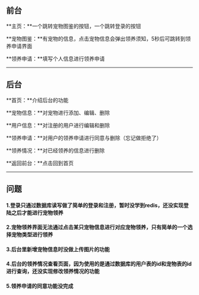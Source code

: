 ## 前台

**主页：**一个跳转宠物图鉴的按钮，一个跳转登录的按钮

**宠物图鉴：**有宠物的信息，点击宠物信息会弹出领养须知，5秒后可跳转到领养申请界面

**领养申请：**填写个人信息进行领养申请

****

## 后台

**首页：**介绍后台的功能

**宠物信息：**对宠物进行添加、编辑、删除

**用户信息：**对注册的用户进行编辑和删除

**领养申请：**对用户的领养申请进行同意与删除（忘记做拒绝了）

**领养情况：**对已经领养的信息进行删除

**返回前台：**点击回到首页

****

## 问题

#### 1.登录只通过数据库读写做了简单的登录和注册，暂时没学到redis，还没实现登陆之后才能进行宠物领养

#### 2.宠物领养界面无法通过点击某只宠物信息进行对应宠物领养，只有简单的一个选择宠物类型进行领养

#### 3.后台里新增宠物信息时没做上传图片的功能

#### 4.后台的领养情况查看页面，因为使用的是通过数据库的用户表的id和宠物表的id进行查询，还没实现修改领养情况的功能

#### 5.领养申请的同意功能没完成

